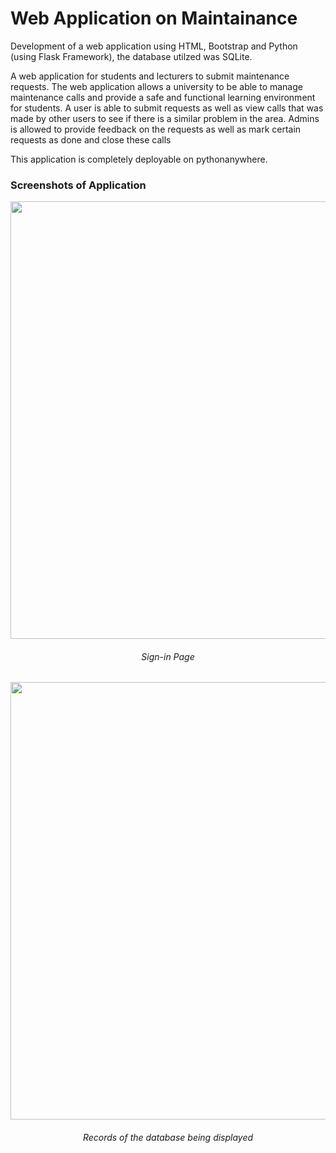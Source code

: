 # Web Application on Maintainance
Development of a web application using HTML, Bootstrap and Python (using Flask Framework), the database utilzed was SQLite.

A web application for students and lecturers to submit maintenance requests. 
The web application allows a university to be able to manage maintenance calls and provide a safe and functional learning environment for students.
A user is able to submit requests as well as view calls that was made by other users to see if there is a similar problem in the area.
Admins is allowed to provide feedback on the requests as well as mark certain requests as done and close these calls

This application is completely deployable on pythonanywhere.

### Screenshots of Application

<div align="center">
<p>
  <img width="700" src="https://github.com/Yuvashna/WebApp_Maintenance/assets/100693356/b67d1d99-055c-4f2c-82de-5e21769b40bf">

###### Sign-in Page

<img width="700" src="https://github.com/Yuvashna/WebApp_Maintenance/assets/100693356/7cf71bbe-9979-4361-8934-7b40a786f89e">

###### Records of the database being displayed

</p> 
</div>
